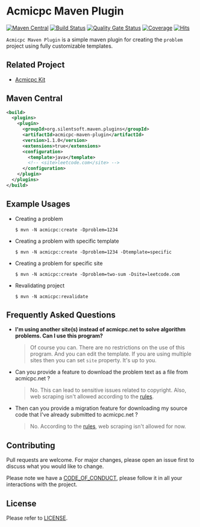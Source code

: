 # Acmicpc Maven Plugin

[![Maven Central](https://img.shields.io/maven-central/v/org.silentsoft.maven.plugins/acmicpc-maven-plugin)](https://search.maven.org/artifact/org.silentsoft.maven.plugins/acmicpc-maven-plugin)
[![Build Status](https://app.travis-ci.com/silentsoft/acmicpc-maven-plugin.svg?branch=main)](https://app.travis-ci.com/silentsoft/acmicpc-maven-plugin)
[![Quality Gate Status](https://sonarcloud.io/api/project_badges/measure?project=silentsoft_acmicpc-maven-plugin&metric=alert_status)](https://sonarcloud.io/dashboard?id=silentsoft_acmicpc-maven-plugin)
[![Coverage](https://sonarcloud.io/api/project_badges/measure?project=silentsoft_acmicpc-maven-plugin&metric=coverage)](https://sonarcloud.io/dashboard?id=silentsoft_acmicpc-maven-plugin)
[![Hits](https://hits.sh/github.com/silentsoft/acmicpc-maven-plugin.svg)](https://hits.sh/github.com/silentsoft/acmicpc-maven-plugin/)

`Acmicpc Maven Plugin` is a simple maven plugin for creating the `problem` project using fully customizable templates.

## Related Project
  - [Acmicpc Kit](https://github.com/silentsoft/acmicpc-kit)

## Maven Central
```xml
<build>
  <plugins>
    <plugin>
      <groupId>org.silentsoft.maven.plugins</groupId>
      <artifactId>acmicpc-maven-plugin</artifactId>
      <version>1.1.0</version>
      <extensions>true</extensions>
      <configuration>
        <template>java</template>
        <!-- <site>leetcode.com</site> -->
      </configuration>
    </plugin>
  </plugins>
</build>
```

## Example Usages
  - Creating a problem
    ```
    $ mvn -N acmicpc:create -Dproblem=1234 
    ```
  - Creating a problem with specific template
    ```
    $ mvn -N acmicpc:create -Dproblem=1234 -Dtemplate=specific
    ```
  - Creating a problem for specific site
    ```
    $ mvn -N acmicpc:create -Dproblem=two-sum -Dsite=leetcode.com
    ```
  - Revalidating project
    ```
    $ mvn -N acmicpc:revalidate
    ```

## Frequently Asked Questions
- **I'm using another site(s) instead of acmicpc.net to solve algorithm problems. Can I use this program?**
  > Of course you can. There are no restrictions on the use of this program. And you can edit the template. If you are using multiple sites then you can set `site` property. It's up to you.

- Can you provide a feature to download the problem text as a file from acmicpc.net ?
  > No. This can lead to sensitive issues related to copyright. Also, web scraping isn't allowed according to the [rules](https://www.acmicpc.net/help/rule).

- Then can you provide a migration feature for downloading my source code that I've already submitted to acmicpc.net ?
  > No. According to the [rules](https://www.acmicpc.net/help/rule), web scraping isn't allowed for now.

## Contributing
Pull requests are welcome. For major changes, please open an issue first to discuss what you would like to change.

Please note we have a [CODE_OF_CONDUCT](https://github.com/silentsoft/acmicpc-maven-plugin/blob/master/CODE_OF_CONDUCT.md), please follow it in all your interactions with the project.

## License
Please refer to [LICENSE](https://github.com/silentsoft/acmicpc-maven-plugin/blob/master/LICENSE.txt).
